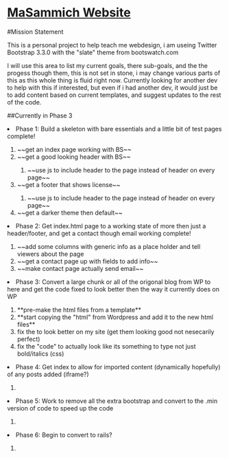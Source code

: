 [MaSammich Website][main-site]
========

#Mission Statement

This is a personal project to help teach me webdesign, i am useing Twitter Bootstrap 3.3.0 with the "slate" theme from bootswatch.com

I will use this area to list my current goals, there sub-goals, and the the progess though them, this is not set in stone, i may change various parts of this as this whole thing is fluid right now. Currently looking for another dev to help with this if interested, but even if i had another dev, it would just be to add content based on current templates, and suggest updates to the rest of the code. 

##Currently in Phase 3


<li>Phase 1: Build a skeleton with bare essentials and a little bit of test pages  complete!</li>
	<ol>
		<li>~~get an index page working with BS~~</li>
		<li>~~get a good looking header with BS~~</li>
		<ol>
			<li>~~use js to include header to the page instead of header on every page~~</li>
		</ol>
		<li>~~get a footer that shows license~~</li>
		<ol>
			<li>~~use js to include header to the page instead of header on every page~~</li>
		</ol>
		<li>~~get a darker theme then default~~</li>
	</ol>
<li>Phase 2: Get index.html page to a working state of more then just a header/footer, and get a contact though email working complete!</li>
	<ol>
		<li>~~add some columns with generic info as a place holder and tell viewers about the page</li>
		<li>~~get a contact page up with fields to add info~~</li>
		<li>~~make contact page actually send email~~</li>
	</ol>
<li>Phase 3: Convert a large chunk or all of the origonal blog from WP to here and get the code fixed to look better then the way it currently does on WP</li>
	<ol>
		<li>**pre-make the html files from a template**</li>
		<li>**start copying the "html" from Wordpress and add it to the new html files**</li>
		<li>fix the to look better on my site (get them looking good not nesecarily perfect)</li>
		<li>fix the "code" to actually look like its something to type not just bold/italics (css)</li>
	</ol>
<li>Phase 4: Get index to allow for imported content (dynamically hopefully) of any posts added (iframe?)</li>
	<ol>
		<li></li>
	</ol>
<li>Phase 5: Work to remove all the extra bootstrap and convert to the .min version of code to speed up the code</li>
	<ol>
		<li></li>
	</ol>
<li>Phase 6: Begin to convert to rails?</li>
	<ol>
		<li></li>
	</ol>



[main-site]:	http://masammich.technoanomaly.com/index.html